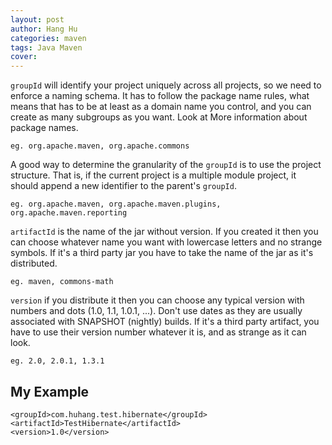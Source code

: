 ```yaml
---
layout: post
author: Hang Hu
categories: maven
tags: Java Maven 
cover: 
---
```


`groupId` will identify your project uniquely across all projects, so we need to enforce a naming schema. It has to follow the package name rules, what means that has to be at least as a domain name you control, and you can create as many subgroups as you want. Look at More information about package names.  

```
eg. org.apache.maven, org.apache.commons
```

A good way to determine the granularity of the `groupId` is to use the project structure. That is, if the current project is a multiple module project, it should append a new identifier to the parent's `groupId`.

```
eg. org.apache.maven, org.apache.maven.plugins, org.apache.maven.reporting
```

`artifactId` is the name of the jar without version. If you created it then you can choose whatever name you want with lowercase letters and no strange symbols. If it's a third party jar you have to take the name of the jar as it's distributed.

```
eg. maven, commons-math
```

`version` if you distribute it then you can choose any typical version with numbers and dots (1.0, 1.1, 1.0.1, ...). Don't use dates as they are usually associated with SNAPSHOT (nightly) builds. If it's a third party artifact, you have to use their version number whatever it is, and as strange as it can look.

```
eg. 2.0, 2.0.1, 1.3.1
```

## My Example

```
<groupId>com.huhang.test.hibernate</groupId>
<artifactId>TestHibernate</artifactId>
<version>1.0</version>
```
